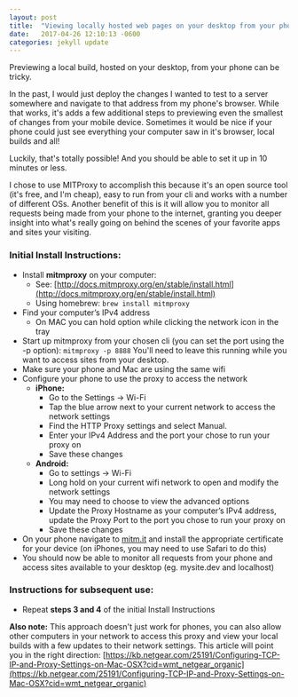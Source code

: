 ```yaml
---
layout: post
title:  "Viewing locally hosted web pages on your desktop from your phone"
date:   2017-04-26 12:10:13 -0600
categories: jekyll update
---
```

Previewing a local build, hosted on your desktop, from your phone can be tricky.

In the past, I would just deploy the changes I wanted to test to a server somewhere and navigate to that address from my phone's browser. While that works, it's adds a few additional steps to previewing even the smallest of changes from your mobile device. Sometimes it would be nice if your phone could just see everything your computer saw in it's browser, local builds and all!

Luckily, that's totally possible! And you should be able to set it up in 10 minutes or less.

I chose to use MITProxy to accomplish this because it's an open source tool (it's free, and I'm cheap), easy to run from your cli and works with a number of different OSs. Another benefit of this is it will allow you to monitor all requests being made from your phone to the internet, granting you deeper insight into what's really going on behind the scenes of your favorite apps and sites your visiting.

### Initial Install Instructions:
* Install **mitmproxy** on your computer:
	* See: [http://docs.mitmproxy.org/en/stable/install.html](http://docs.mitmproxy.org/en/stable/install.html)
	* Using homebrew: `brew install mitmproxy`
* Find your computer’s IPv4 address
	* On MAC you can hold option while clicking the network icon in the tray
* Start up mitmproxy from your chosen cli (you can set the port using the -p option): 
	`mitmproxy -p 8888`
	You'll need to leave this running while you want to access sites from your desktop.
* Make sure your phone and Mac are using the same wifi
* Configure your phone to use the proxy to access the network
	* **iPhone:**
		* Go to the Settings -&gt; Wi-Fi
		* Tap the blue arrow next to your current network to access the network settings
		* Find the HTTP Proxy settings and select Manual.
		* Enter your IPv4 Address and the port your chose to run your proxy on
		* Save these changes
	* **Android:**
		* Go to settings -&gt; Wi-Fi
		* Long hold on your current wifi network to open and modify the network settings
		* You may need to choose to view the advanced options
		* Update the Proxy Hostname as your computer’s IPv4 address, update the Proxy Port to the port you chose to run your proxy on
		* Save these changes
* On your phone navigate to [mitm.it](http://mitm.it) and install the appropriate certificate for your device (on iPhones, you may need to use Safari to do this)
* You should now be able to monitor all requests from your phone and access sites available to your desktop (eg. mysite.dev and localhost)

### Instructions for subsequent use:
* Repeat **steps 3 and 4** of the initial Install Instructions

**Also note:** This approach doesn't just work for phones, you can also allow other computers in your network to access this proxy and view your local builds with a few updates to their network settings. This article will point you in the right direction: [https://kb.netgear.com/25191/Configuring-TCP-IP-and-Proxy-Settings-on-Mac-OSX?cid=wmt_netgear_organic](https://kb.netgear.com/25191/Configuring-TCP-IP-and-Proxy-Settings-on-Mac-OSX?cid=wmt_netgear_organic)